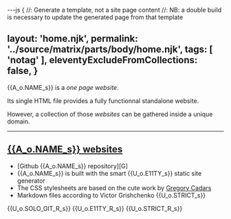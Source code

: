 ---js
{ //: Generate a template, not a site page content
  //: NB: a double build is necessary to update the generated page from that template

  layout:    'home.njk',
  permalink: '../source/matrix/parts/body/home.njk',
  tags:      [ 'notag' ],
  eleventyExcludeFromCollections: false,
}
---
{{A_o.NAME_s}} is a _one page website_.


Its single HTML file provides a fully functionnal standalone website.

However, a collection of those _websites_ can be gathered inside a unique domain.

----
[{{A_o.NAME_s}} websites][0]
----


<footer>

+    [Github {{A_o.NAME_s}} repository][G]
+    {{A_o.NAME_s}} is built with the smart {{U_o.E11TY_s}} static site generator
+    The CSS stylesheets are based on the cute work by [Gregory Cadars][C]
+    Markdown files according to Victor Grishchenko {{U_o.STRICT_s}}

</footer>




[comment]: # (======================== Links ========================)

[0]: index.html#Links

{{U_o.SOLO_GIT_R_s}}
{{U_o.E11TY_R_s}}
{{U_o.STRICT_R_s}}

[C]: https://github.com/cadars/john-doe

